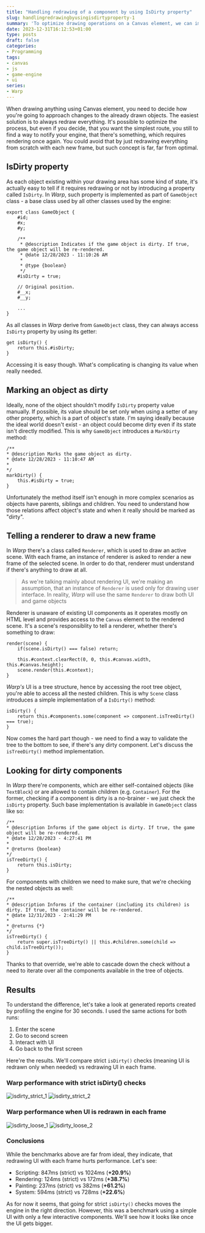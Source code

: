 ```yaml
---
title: "Handling redrawing of a component by using IsDirty property"
slug: handlingredrawingbyusingisdirtyproperty-1
summary: 'To optimize drawing operations on a Canvas element, we can implement a property, which will tell the engine whether UI is in a dirty state. Conceptually, it is quite a simple problem to solve. Technically, it involves a couple of checks, which must be process in correct order, so only dirty components are redrawn. In this post, we will discuss implementation possibilities for IsDirty property.'
date: 2023-12-31T16:12:53+01:00
type: posts
draft: false
categories:
- Programming
tags:
- canvas
- js
- game-engine
- ui
series:
- Warp
---
```

When drawing anything using Canvas element, you need to decide how you're going to approach changes to the already drawn objects. The easiest solution is to always redraw everything. It's possible to optimize the process, but even if you decide, that you want the simplest route, you still to find a way to notify your engine, that there's something, which requires rendering once again. You could avoid that by just redrawing everything from scratch with each new frame, but such concept is far, far from optimal. 

## IsDirty property
As each object existing within your drawing area has some kind of state, it's actually easy to tell if it requires redrawing or not by introducing a property called `IsDirty`. In _Warp_, such property is implemented as part of `GameObject` class - a base class used by all other classes used by the engine:
```
export class GameObject {
    #id;
    #x;
    #y;

    /**
     * @description Indicates if the game object is dirty. If true, the game object will be re-rendered.
     * @date 12/28/2023 - 11:10:26 AM
     *
     * @type {boolean}
     */
    #isDirty = true;

    // Original position.
    #__x;
    #__y;

    ...
}
```
As all classes in _Warp_ derive from `GameObject` class, they can always access `IsDirty` property by using its getter:
```
get isDirty() {
    return this.#isDirty;
}
```
Accessing it is easy though. What's complicating is changing its value when really needed.

## Marking an object as dirty
Ideally, none of the object shouldn't modify `IsDirty` property value manually. If possible, its value should be set only when using a setter of any other property, which is a part of object's state. I'm saying ideally because the ideal world doesn't exist - an object could become dirty even if its state isn't directly modified. This is why `GameObject` introduces a `MarkDirty` method:
```
/**
* @description Marks the game object as dirty.
* @date 12/28/2023 - 11:10:47 AM
*
*/
markDirty() {
    this.#isDirty = true;
}
```
Unfortunately the method itself isn't enough in more complex scenarios as objects have parents, siblings and children. You need to understand how those relations affect object's state and when it really should be marked as "dirty".

## Telling a renderer to draw a new frame
In _Warp_ there's a class called `Renderer`, which is used to draw an active scene. With each frame, an instance of renderer is asked to render a new frame of the selected scene. In order to do that, renderer must understand if there's anything to draw at all.
> As we're talking mainly about rendering UI, we're making an assumption, that an instance of `Renderer` is used only for drawing user interface. In reality, _Warp_ will use the same `Renderer` to draw both UI and game objects

Renderer is unaware of existing UI components as it operates mostly on HTML level and provides access to the `Canvas` element to the rendered scene. It's a scene's responsiblity to tell a renderer, whether there's something to draw:
```
render(scene) {
    if(scene.isDirty() === false) return;
    
    this.#context.clearRect(0, 0, this.#canvas.width, this.#canvas.height);
    scene.render(this.#context);
}
```
_Warp's_ UI is a tree structure, hence by accessing the root tree object, you're able to access all the nested children. This is why `Scene` class introduces a simple implementation of a `IsDirty()` method:
```
isDirty() {
    return this.#components.some(component => component.isTreeDirty() === true);
}
```
Now comes the hard part though - we need to find a way to validate the tree to the bottom to see, if there's any dirty component. Let's discuss the `isTreeDirty()` method implementation.

## Looking for dirty components
In _Warp_ there're components, which are either self-contained objects (like `TextBlock`) or are allowed to contain children (e.g. `Container`). For the former, checking if a component is dirty is a no-brainer - we just check the `isDirty` property. Such base implementation is available in `GameObject` class like so:
```
/**
* @description Informs if the game object is dirty. If true, the game object will be re-rendered.
* @date 12/28/2023 - 4:27:41 PM
*
* @returns {boolean}
*/
isTreeDirty() {
    return this.isDirty;
}
```
For components with children we need to make sure, that we're checking the nested objects as well:
```
/**
* @description Informs if the container (including its children) is dirty. If true, the container will be re-rendered.
* @date 12/31/2023 - 2:41:29 PM
*
* @returns {*}
*/
isTreeDirty() {
    return super.isTreeDirty() || this.#children.some(child => child.isTreeDirty());
}
```
Thanks to that override, we're able to cascade down the check without a need to iterate over all the components available in the tree of objects. 

## Results
To understand the difference, let's take a look at generated reports created by profiling the engine for 30 seconds. I used the same actions for both runs:
1. Enter the scene
2. Go to second screen
3. Interact with UI
4. Go back to the first screen

Here're the results. We'll compare strict `isDirty()` checks (meaning UI is redrawn only when needed) vs redrawing UI in each frame.

### Warp performance with strict isDirty() checks
![isdirty_strict_1](/images/4_1.PNG)
![isdirty_strict_2](/images/4_2.PNG)

### Warp performance when UI is redrawn in each frame
![isdirty_loose_1](/images/4_3.PNG)
![isdirty_loose_2](/images/4_4.PNG)

### Conclusions
While the benchmarks above are far from ideal, they indicate, that redrawing UI with each frame hurts performance. Let's see:
* Scripting: 847ms (strict) vs 1024ms (**+20.9%**)
* Rendering: 124ms (strict) vs 172ms (**+38.7%**)
* Painting: 237ms (strict) vs 382ms (**+61.2%**)
* System: 594ms (strict) vs 728ms (**+22.6%**)

As for now it seems, that going for strict `isDirty()` checks moves the engine in the right direction. However, this was a benchmark using a simple UI with only a few interactive components. We'll see how it looks like once the UI gets bigger. 